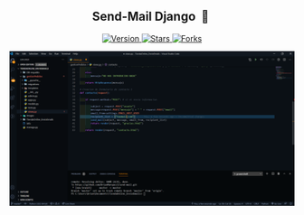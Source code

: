 <h2 align="center">Send-Mail Django &nbsp;📧&nbsp;</h2>

<p align="center">
  
  <a href="https://github.com/BrianMarquez3/Send-Mail-Django/tags">
    <img src="https://img.shields.io/github/tag/BrianMarquez3/Send-Mail-Django.svg?label=version&style=flat" alt="Version">
  </a>
  <a href="https://github.com/BrianMarquez3/Send-Mail-Django/stargazers">
    <img src="https://img.shields.io/github/stars/BrianMarquez3/Send-Mail-Django.svg?style=flat" alt="Stars">
  </a>
  <a href="https://github.com/BrianMarquez3/Send-Mail-Django/network">
    <img src="https://img.shields.io/github/forks/BrianMarquez3/Send-Mail-Django.svg?style=flat" alt="Forks">
  </a>
    
</p>
  
![python](./images/email.PNG)
